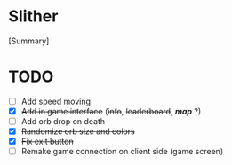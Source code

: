 # Slither
[Summary]
# TODO
- [ ] Add speed moving
- [x] <s>Add in game interface</s> (<s>info</s>, <s>leaderboard</s>, ***map*** ?)
- [ ] Add orb drop on death
- [x] <s>Randomize orb size and colors</s>
- [x] <s>Fix exit button</s>
- [ ] Remake game connection on client side (game screen)